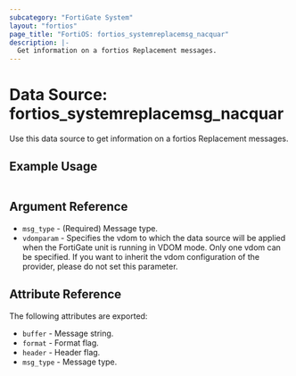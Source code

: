 ```yaml
---
subcategory: "FortiGate System"
layout: "fortios"
page_title: "FortiOS: fortios_systemreplacemsg_nacquar"
description: |-
  Get information on a fortios Replacement messages.
---
```


# Data Source: fortios_systemreplacemsg_nacquar
Use this data source to get information on a fortios Replacement messages.


## Example Usage

```hcl

```

## Argument Reference

* `msg_type` - (Required) Message type.
* `vdomparam` - Specifies the vdom to which the data source will be applied when the FortiGate unit is running in VDOM mode. Only one vdom can be specified. If you want to inherit the vdom configuration of the provider, please do not set this parameter.

## Attribute Reference

The following attributes are exported:

* `buffer` - Message string.
* `format` - Format flag.
* `header` - Header flag.
* `msg_type` - Message type.
